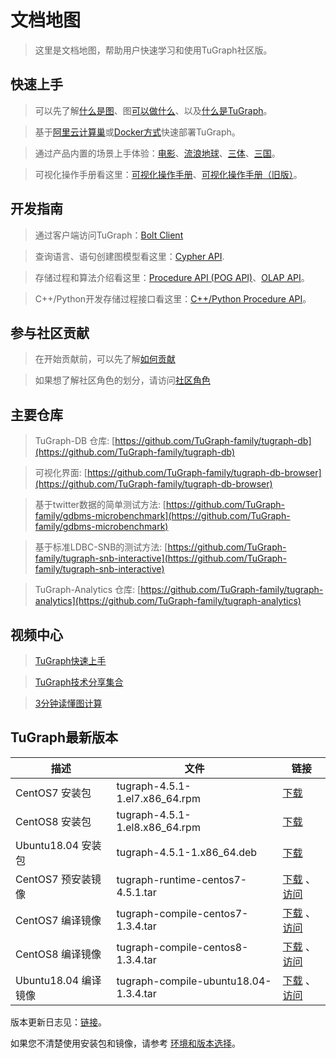 # 文档地图

> 这里是文档地图，帮助用户快速学习和使用TuGraph社区版。

## 快速上手

> 可以先了解[什么是图](./2.introduction/1.what-is-graph.md)、图[可以做什么](./2.introduction/8.scenarios.md)、以及[什么是TuGraph](./2.introduction/3.what-is-tugraph.md)。

> 基于[阿里云计算巢](5.installation&running/5.cloud-deployment.md)或[Docker方式](5.installation&running/3.docker-deployment.md)快速部署TuGraph。

> 通过产品内置的场景上手体验：[电影](./3.quick-start/2.demo/1.movie.md)、[流浪地球](./3.quick-start/2.demo/2.wandering-earth.md)、[三体](./3.quick-start/2.demo/3.the-three-body.md)、[三国](./3.quick-start/2.demo/4.three-kingdoms.md)。

> 可视化操作手册看这里：[可视化操作手册](./4.user-guide/1.tugraph-browser.md)、[可视化操作手册（旧版）](./4.user-guide/2.tugraph-browser-legacy.md)。

## 开发指南

> 通过客户端访问TuGraph：[Bolt Client](7.client-tools/5.bolt-client.md)

> 查询语言、语句创建图模型看这里：[Cypher API](8.query/1.cypher.md).

> 存储过程和算法介绍看这里：[Procedure API (POG API)](9.olap&procedure/1.procedure/1.procedure.md)、[OLAP API](9.olap&procedure/2.olap/1.tutorial.md)。

> C++/Python开发存储过程接口看这里：[C++/Python Procedure API](9.olap&procedure/1.procedure/index.rst)。

## 参与社区贡献

> 在开始贡献前，可以先了解[如何贡献](12.contributor-manual/1.contributing.md)

> 如果想了解社区角色的划分，请访问[社区角色](12.contributor-manual/2.community-roles.md)

## 主要仓库

> TuGraph-DB 仓库: [https://github.com/TuGraph-family/tugraph-db](https://github.com/TuGraph-family/tugraph-db)

> 可视化界面: [https://github.com/TuGraph-family/tugraph-db-browser](https://github.com/TuGraph-family/tugraph-db-browser)

> 基于twitter数据的简单测试方法: [https://github.com/TuGraph-family/gdbms-microbenchmark](https://github.com/TuGraph-family/gdbms-microbenchmark)

> 基于标准LDBC-SNB的测试方法: [https://github.com/TuGraph-family/tugraph-snb-interactive](https://github.com/TuGraph-family/tugraph-snb-interactive)

> TuGraph-Analytics 仓库: [https://github.com/TuGraph-family/tugraph-analytics](https://github.com/TuGraph-family/tugraph-analytics)

## 视频中心

> [TuGraph快速上手](https://space.bilibili.com/1196053065/channel/seriesdetail?sid=2593741)

> [TuGraph技术分享集合](https://space.bilibili.com/1196053065/channel/seriesdetail?sid=3009777)

> [3分钟读懂图计算](https://www.bilibili.com/video/BV15U4y1r7AW/)

## TuGraph最新版本

| 描述                  | 文件                                    | 链接                                                                                                                                                                                            |
|---------------------|---------------------------------------|-----------------------------------------------------------------------------------------------------------------------------------------------------------------------------------------------|
| CentOS7 安装包         | tugraph-4.5.1-1.el7.x86_64.rpm        | [下载](https://tugraph-web.oss-cn-beijing.aliyuncs.com/tugraph/tugraph-4.5.1/tugraph-4.5.1-1.el7.x86_64.rpm)                                                                                    |
| CentOS8 安装包         | tugraph-4.5.1-1.el8.x86_64.rpm        | [下载](https://tugraph-web.oss-cn-beijing.aliyuncs.com/tugraph/tugraph-4.5.1/tugraph-4.5.1-1.el8.x86_64.rpm)                                                                                    |
| Ubuntu18.04 安装包     | tugraph-4.5.1-1.x86_64.deb            | [下载](https://tugraph-web.oss-cn-beijing.aliyuncs.com/tugraph/tugraph-4.5.1/tugraph-4.5.1-1.x86_64.deb)                                                                                        |
| CentOS7 预安装镜像       | tugraph-runtime-centos7-4.5.1.tar     | [下载](https://tugraph-web.oss-cn-beijing.aliyuncs.com/tugraph/tugraph-4.5.1/tugraph-runtime-centos7-4.5.1.tar) 、[访问](https://hub.docker.com/r/tugraph/tugraph-runtime-centos7)                 |
| CentOS7 编译镜像        | tugraph-compile-centos7-1.3.4.tar     | [下载](https://tugraph-web.oss-cn-beijing.aliyuncs.com/tugraph/tugraph-4.5.1/tugraph-compile-centos7-1.3.4.tar) 、[访问](https://hub.docker.com/r/tugraph/tugraph-compile-centos7)        |
| CentOS8 编译镜像        | tugraph-compile-centos8-1.3.4.tar     | [下载](https://tugraph-web.oss-cn-beijing.aliyuncs.com/tugraph/tugraph-4.5.1/tugraph-compile-centos8-1.3.4.tar) 、[访问](https://hub.docker.com/r/tugraph/tugraph-compile-centos8)         |
| Ubuntu18.04 编译镜像    | tugraph-compile-ubuntu18.04-1.3.4.tar | [下载](https://tugraph-web.oss-cn-beijing.aliyuncs.com/tugraph/tugraph-4.5.1/tugraph-compile-ubuntu18.04-1.3.4.tar) 、[访问](https://hub.docker.com/r/tugraph/tugraph-compile-ubuntu18.04) |


版本更新日志见：[链接](https://github.com/TuGraph-family/tugraph-db/blob/master/release/CHANGELOG_CN.md )。

如果您不清楚使用安装包和镜像，请参考 [环境和版本选择](13.best-practices/4.selection.md)。